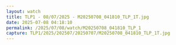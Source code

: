 ```yaml
---
layout: watch
title: TLP1 - 08/07/2025 - M20250708_041810_TLP_1T.jpg
date: 2025-07-08 04:18:10
permalink: /2025/07/08/watch/M20250708_041810_TLP_1
capture: TLP1/2025/202507/20250707/M20250708_041810_TLP_1T.jpg
---
```

